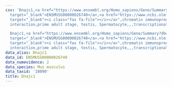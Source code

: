```yaml
---
csv: 'Dnajc1,<a href="https://www.ensembl.org/Homo_sapiens/Gene/Summary?db=core;g=ENSMUSG00000026740"
  target="_blank">ENSMUSG00000026740</a>,<a href="https://www.ncbi.nlm.nih.gov/pubmed/25450459"
  target="_blank"><i class="fas fa-file"></i></a>",chromatin immunoprecipitation assay,direct
  interaction,prime adult stage, testis, Spermatocyte,,,transcriptional regulation,

  Dnajc1,<a href="https://www.ensembl.org/Homo_sapiens/Gene/Summary?db=core;g=ENSMUSG00000026740"
  target="_blank">ENSMUSG00000026740</a>,<a href="https://www.ncbi.nlm.nih.gov/pubmed/25450459"
  target="_blank"><i class="fas fa-file"></i></a>",chromatin immunoprecipitation assay,direct
  interaction,prime adult stage, testis, Spermatocyte,,,transcriptional regulation,'
data_alias: Dnajc1
data_id: ENSMUSG00000026740
data_numevidence: 2
data_species: Mus musculus
data_taxid: '10090'
title: Dnajc1
---
```

